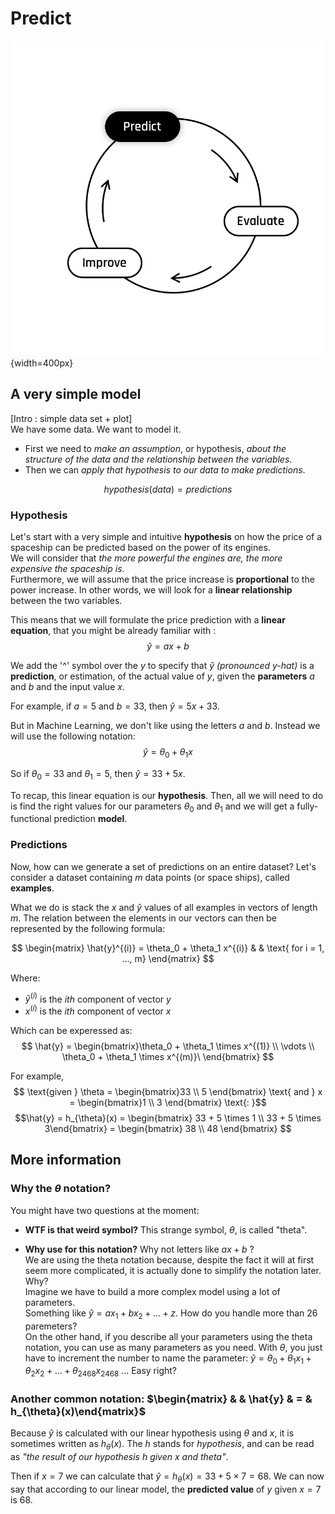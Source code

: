 # Predict 

![titre](../assets/Predict.png){width=400px}

## A very simple model
[Intro : simple data set + plot]  
We have some data.   We want to model it.  
* First we need to *make an assumption*, or hypothesis, *about the structure of the data and the relationship between the variables*.  
* Then we can *apply that hypothesis to our data to make predictions*. 

$$
    hypothesis(data) = predictions
$$

### Hypothesis
Let's start with a very simple and intuitive **hypothesis** on how the price of a spaceship can be predicted based on the power of its engines.  
We will consider that *the more powerful the engines are, the more expensive the spaceship is*.  
Furthermore, we will assume that the price increase is **proportional** to the power increase. In other words, we will look for a **linear relationship** between the two variables.

This means that we will formulate the price prediction with a **linear equation**, that you might be already familiar with :  
$$
\hat{y} = ax + b
$$

We add the '^' symbol over the $y$ to specify that $\hat{y}$ *(pronounced y-hat)* is a **prediction**, or estimation, of the actual value of $y$, given the **parameters** $a$ and $b$ and the input value $x$.  

For example, if $a = 5$ and $b = 33$, then $\hat{y} = 5x + 33$.  

But in Machine Learning, we don't like using the letters $a$ and $b$. Instead we will use the following notation: 
$$\hat{y} = \theta_0 + \theta_1 x$$  

So if $\theta_0 = 33$ and $\theta_1 = 5$, then $\hat{y} = 33+ 5x$.    

To recap, this linear equation is our **hypothesis**. Then, all we will need to do is find the right values for our parameters $\theta_0$ and $\theta_1$ and we will get a fully-functional prediction **model**. 

### Predictions
Now, how can we generate a set of predictions on an entire dataset? Let's consider a dataset containing $m$ data points (or space ships), called **examples**.  

What we do is stack the $x$ and $\hat{y}$ values of all examples in vectors of length $m$. The relation between the elements in our vectors can then be represented by the following formula:  

$$
\begin{matrix}
\hat{y}^{(i)} = \theta_0 + \theta_1 x^{(i)} & & \text{ for i = 1, ..., m}
\end{matrix}
$$  

Where:
- $\hat{y}^{(i)}$ is the *ith* component of vector $y$
- $x^{(i)}$ is the *ith* component of vector $x$   

Which can be experessed as:  
$$
\hat{y} = \begin{bmatrix}\theta_0 + \theta_1 \times x^{(1)} \\ \vdots \\  \theta_0 + \theta_1 \times x^{(m)}\ \end{bmatrix}
$$  

For example,
$$
\text{given } \theta = \begin{bmatrix}33 \\ 5 \end{bmatrix} \text{ and } x = \begin{bmatrix}1 \\ 3 \end{bmatrix} \text{: }$$
$$\hat{y} = h_{\theta}(x) = \begin{bmatrix} 33 +  5 \times 1 \\ 33 + 5 \times 3\end{bmatrix}  = \begin{bmatrix} 38 \\ 48 \end{bmatrix} 
$$    




## More information

### Why the $\theta$ notation?

You might have two questions at the moment:  
- **WTF is that weird  symbol?**
This strange symbol, $\theta$, is called "theta".  

- **Why use for this notation?** Why not letters like $ax + b$ ?  
We are using the theta notation because, despite the fact it will at first seem more complicated, it is actually done to simplify the notation later.  
Why?  
Imagine we have to build a more complex model using a lot of parameters.  
Something like $\hat{y} = ax_1 + bx_2 + ... + z$. How do you handle more than 26 paremeters?  
On the other hand, if you describe all your parameters using the theta notation, you can use as many parameters as you need. 
With $\theta$, you just have to increment the number to name the parameter: $\hat{y} = \theta_0 + \theta_1 x_1 + \theta_2 x_2 + ... + \theta_{2468} x_{2468}$ ... Easy right?  


### Another common notation: $\begin{matrix} & & \hat{y} & = & h_{\theta}(x)\end{matrix}$

Because $\hat{y}$ is calculated with our linear hypothesis using $\theta$ and $x$, it is sometimes written as $h_{\theta}(x)$.
The $h$ stands for *hypothesis*, and can be read as *"the result of our hypothesis h given x and theta"*.  

Then if $x = 7$ we can calculate that $\hat{y} = h_{\theta}(x) = 33 + 5 \times 7 = 68$.
We can now say that according to our linear model, the **predicted value** of $y$ given $x  = 7$ is 68. 